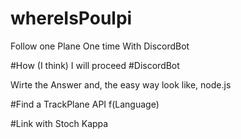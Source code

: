 # whereIsPoulpi
Follow one Plane One time With DiscordBot


#How (I think) I will proceed
#DiscordBot

Wirte the Answer and, the easy way look like, node.js 

#Find a TrackPlane API 
f(Language)


#Link with Stoch Kappa
